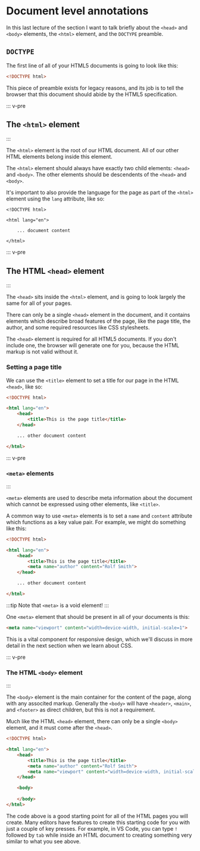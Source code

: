 # Document level annotations

In this last lecture of the section I want to talk briefly about the `<head>` and `<body>` elements, the `<html>` element, and the `DOCTYPE` preamble.

## `DOCTYPE`

The first line of all of your HTML5 documents is going to look like this:

```html
<!DOCTYPE html>
```

This piece of preamble exists for legacy reasons, and its job is to tell the browser that this document should abide by the HTML5 specification.

::: v-pre
## The `<html>` element
:::

The `<html>` element is the root of our HTML document. All of our other HTML elements belong inside this element.

The `<html>` element should always have exactly two child elements: `<head>` and `<body>`. The other elements should be descendents of the `<head>` and `<body>`.

It's important to also provide the language for the page as part of the `<html>` element using the `lang` attribute, like so:

```html{3}
<!DOCTYPE html>

<html lang="en">

    ... document content

</html>
```

::: v-pre
## The HTML `<head>` element
:::

The `<head>` sits inside the `<html>` element, and is going to look largely the same for all of your pages.

There can only be a single `<head>` element in the document, and it contains elements which describe broad features of the page, like the page title, the author, and some required resources like CSS stylesheets.

The `<head>` element is required for all HTML5 documents. If you don't include one, the browser will generate one for you, because the HTML markup is not valid without it.

### Setting a page title

We can use the `<title>` element to set a title for our page in the HTML `<head>`, like so:

```html
<!DOCTYPE html>

<html lang="en">
    <head>
        <title>This is the page title</title>
    </head>

    ... other document content

</html>
```

::: v-pre
### `<meta>` elements
:::

`<meta>` elements are used to describe meta information about the document which cannot be expressed using other elements, like `<title>`.

A common way to use `<meta>` elements is to set a `name` and `content` attribute which functions as a key value pair. For example, we might do something like this:

```html
<!DOCTYPE html>

<html lang="en">
    <head>
        <title>This is the page title</title>
        <meta name="author" content="Rolf Smith">
    </head>

    ... other document content

</html>
```

:::tip
Note that `<meta>` is a void element!
:::

One `<meta>` element that should be present in all of your documents is this:

```html
<meta name="viewport" content="width=device-width, initial-scale=1">
```

This is a vital component for responsive design, which we'll discuss in more detail in the next section when we learn about CSS.

::: v-pre
### The HTML `<body>` element
:::

The `<body>` element is the main container for the content of the page, along with any associted markup. Generally the `<body>` will have `<header>`, `<main>`, and `<footer>` as direct children, but this is not a requirement.

Much like the HTML `<head>` element, there can only be a single `<body>` element, and it must come after the `<head>`.

```html
<!DOCTYPE html>

<html lang="en">
    <head>
        <title>This is the page title</title>
        <meta name="author" content="Rolf Smith">
        <meta name="viewport" content="width=device-width, initial-scale=1">
    </head>

    <body>
    
    </body>
</html>
```

The code above is a good starting point for all of the HTML pages you will create. Many editors have features to create this starting code for you with just a couple of key presses. For example, in VS Code, you can type `!` followed by `tab` while inside an HTML document to creating something very similar to what you see above.
